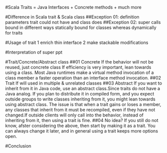 #Scala Traits
    = Java Interfaces + Concrete methods + much more

#Difference in Scala trait & Scala class
##Exception 01: definition parameters
    trait could not have and class does
##Exception 02: super calls bound in different ways
    statically bound for classes whereas dynamically for traits

#Usage of trait
    1 enrich thin interface
    2 make stackable modifications

#Interpretation of super
    ppt
    
#Trait/Concrete/Abstract class
##01 Concrete
If the behavior will not be reused, just concrete class
If efficiency is very important, lean towards using a class. Most Java runtimes make a virtual
method invocation of a class member a faster operation than an interface method invocation.
##02 Trait
If will used in multiple & unrelated classes
##03 Abstract
If you want to inherit from it in Java code, use an abstract class.Since traits do not have
a Java analog.
If you plan to distribute it in compiled form, and you expect outside groups to write classes
inheriting from it, you might lean towards using abstract class. The issue is that when a trait
gains or loses a member, any classes that inherit from it must be recompiled, even if they have
not changed.If outside clients will only call into the behavior, instead of inheriting from it,
then using a trait is fine.
##04 No idea?
If you still do not know, afster considering the above, then start by making it as a trait. You can
always change it later, and in general using a trait keeps more options open.

#Conclusion

